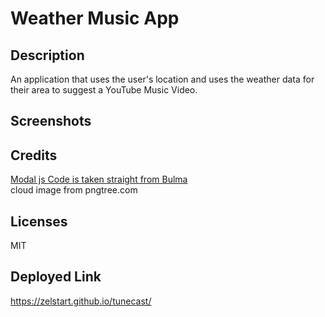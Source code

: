 # Weather Music App
## Description
An application that uses the user's location and uses the weather data for their area to suggest a YouTube Music Video. 

## Screenshots

## Credits
[Modal js Code is taken straight from Bulma](https://bulma.io/documentation/components/modal/#javascript-implementation-example)  
cloud image from pngtree.com  

## Licenses
MIT  


## Deployed Link
https://zelstart.github.io/tunecast/